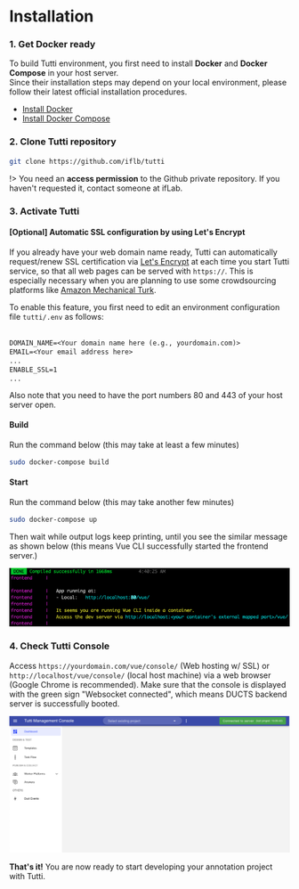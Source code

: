# Installation

### 1. Get Docker ready

To build Tutti environment, you first need to install **Docker** and **Docker Compose** in your host server.  
Since their installation steps may depend on your local environment, please follow their latest official installation procedures.

- [Install Docker](https://docs.docker.com/get-docker/)
- [Install Docker Compose](https://docs.docker.com/compose/install/)

### 2. Clone Tutti repository

```bash
git clone https://github.com/iflb/tutti
```

!> You need an **access permission** to the Github private repository. If you haven't requested it, contact someone at ifLab.

### 3. Activate Tutti

#### [Optional] Automatic SSL configuration by using Let's Encrypt

If you already have your web domain name ready, Tutti can automatically request/renew SSL certification via [Let's Encrypt](https://letsencrypt.org) at each time you start Tutti service, so that all web pages can be served with `https://`.
This is especially necessary when you are planning to use some crowdsourcing platforms like [Amazon Mechanical Turk](https://mturk.com). 

To enable this feature, you first need to edit an environment configuration file `tutti/.env` as follows:

```tutti/.env

DOMAIN_NAME=<Your domain name here (e.g., yourdomain.com)>
EMAIL=<Your email address here>
...
ENABLE_SSL=1
...
```

Also note that you need to have the port numbers 80 and 443 of your host server open.

#### Build

Run the command below (this may take at least a few minutes)

```bash
sudo docker-compose build
```

#### Start

Run the command below (this may take another few minutes)

```bash
sudo docker-compose up
```

Then wait while output logs keep printing, until you see the similar message as shown below (this means Vue CLI successfully started the frontend server.)

<img src="./_media/vue-ready-output.png" />

### 4. Check Tutti Console

Access `https://yourdomain.com/vue/console/` (Web hosting w/ SSL) or `http://localhost/vue/console/` (local host machine) via a web browser (Google Chrome is recommended).
Make sure that the console is displayed with the green sign "Websocket connected", which means DUCTS backend server is successfully booted.

<img src="./_media/console-ready-screenshot.png" width="700" />

**That's it!** You are now ready to start developing your annotation project with Tutti.
